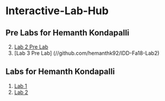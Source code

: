 # Interactive-Lab-Hub

## Pre Labs for Hemanth Kondapalli

2. [Lab 2 Pre Lab](//github.com/hemanthk92/IDD-Fa18-Lab2)
3. [Lab 3 Pre Lab] (//github.com/hemanthk92/IDD-Fa18-Lab2)

## Labs for Hemanth Kondapalli
 
1. [Lab 1](//github.com/hemanthk92/IDD-Fa18-Lab1)
2. [Lab 2](//github.com/hemanthk92/IDD-Fa18-Lab2)

